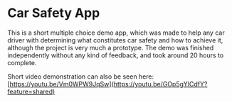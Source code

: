 # Car Safety App

This is a short multiple choice demo app, which was made to help any car driver with determining what constitutes car safety and how to achieve it, although the project is very much a prototype. The demo was finished independently without any kind of feedback, and took around 20 hours to complete. 

Short video demonstration can also be seen here: [https://youtu.be/Vm0WPW9JqSw](https://youtu.be/GOp5gYlCdfY?feature=shared)
